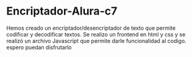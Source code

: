 # Encriptador-Alura-c7
Hemos creado un encriptador/desencriptador de texto que permite codificar y decodificar textos.
Se realizo un frontend en html y css y se realizó un archivo Javascript que permite darle funcionalidad al codigo.
espero puedan disfrutarlo
